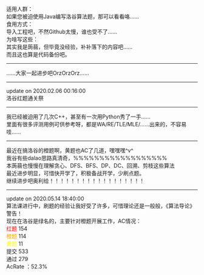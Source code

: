 适用人群：<br/>
如果您被迫使用Java编写洛谷算法题，那可以看看咯……<br/>
食用方式：<br/>
导入工程吧，不然Github太慢，谁也受不了……<br/>
为啥写这些：<br/>
其实我是蒟蒻，但毕竟没经验，补补落下的内容吧……<br/>
而且这也算是代码备份吧。<br/>

-----------------------------------------------------------

……大家一起进步吧OrzOrzOrz……<br/>

-----------------------------------------------------------

update on 2020.02.06 00:16:00<br/>
洛谷红题通关祭<br/>

-----------------------------------------------------------

我已经被迫用了几次C++，甚至有一次用Python秀了一手……<br/>
里面有很多评测用例可供参考呀，都是WA/RE/TLE/MLE/……出来的，不容易哇……<br/>

-----------------------------------------------------------

最近在搞洛谷的橙题啊，黄题也AC了几道，嘿嘿嘿^v^<br/>
我谷有些dalao思路真清奇，%%%%%%%%%%%%%%%%%%<br/>
本蒟蒻也慢慢在理解贪心、DFS、BFS、DP、DC、回溯、剪枝这些算法<br/>
最近进步明显，可惜快开学了，积极备战开学，少刷点题。<br/>
继续进步吧奥利给！！！！！！！！！！！！！！！！！！

------------------------------------------------------------

update on 2020.05.14 18:40:00<br/>
算法课进行中，刷题的经验让我好受了许多，可惜理论还是一般般，《算法导论》警告！<br/>
现在在洛谷是绿名的，主要针对橙题开展工作，AC情况：<br/>
<font color="red">红题</font> 154<br/>
<font color="orange">橙题</font> 114<br/>
<font color="yellow">黄题</font> 11<br/>
提交 533<br/>
通过 279<br/>
AcRate ：52.3%<br/>
